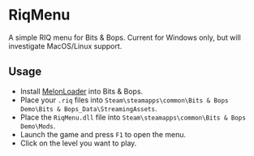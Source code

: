 # RiqMenu

A simple RIQ menu for Bits & Bops. Current for Windows only, but will investigate MacOS/Linux support.

## Usage

- Install [MelonLoader](https://melonwiki.xyz/#/README?id=automated-installation) into Bits & Bops. 
- Place your `.riq` files into `Steam\steamapps\common\Bits & Bops Demo\Bits & Bops_Data\StreamingAssets`.
- Place the `RiqMenu.dll` file into `Steam\steamapps\common\Bits & Bops Demo\Mods`.
- Launch the game and press `F1` to open the menu.
- Click on the level you want to play.
